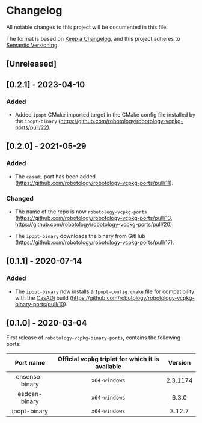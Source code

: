 # Changelog
All notable changes to this project will be documented in this file.

The format is based on [Keep a Changelog](https://keepachangelog.com/en/1.0.0/),
and this project adheres to [Semantic Versioning](https://semver.org/spec/v2.0.0.html).

## [Unreleased]

## [0.2.1] - 2023-04-10

### Added
- Added `ipopt` CMake imported target in the CMake config file installed by the `ipopt-binary` (https://github.com/robotology/robotology-vcpkg-ports/pull/22).

## [0.2.0] - 2021-05-29

### Added 
- The `casadi` port has been added (https://github.com/robotology/robotology-vcpkg-ports/pull/11).

### Changed 
- The name of the repo is now `robotology-vcpkg-ports` (https://github.com/robotology/robotology-vcpkg-ports/pull/13, https://github.com/robotology/robotology-vcpkg-ports/pull/20).
* The `ipopt-binary`  downloads the binary from GitHub (https://github.com/robotology/robotology-vcpkg-ports/pull/17).

## [0.1.1] - 2020-07-14

### Added 
- The `ipopt-binary` now installs a `Ipopt-config.cmake` file for compatibility with the [CasADi](https://web.casadi.org/) build (https://github.com/robotology/robotology-vcpkg-binary-ports/pull/10).

## [0.1.0] - 2020-03-04

First release of `robotology-vcpkg-binary-ports`, contains the following ports: 

| Port name | Official vcpkg triplet for which it is available |  Version |
|:---------:|:------------------------------------------------:|:--------:|
| ensenso-binary | `x64-windows`                | 2.3.1174 | 
| esdcan-binary | `x64-windows`                |  6.3.0 |
| ipopt-binary | `x64-windows`                | 3.12.7 |
